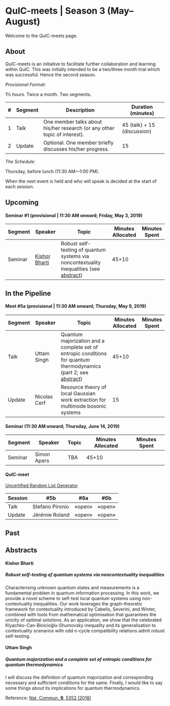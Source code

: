 # QuIC-meets | Season 3 (May–August)
Welcome to the QuIC-meets page. 



## About

QuIC-meets is an initiative to facilitate further collaboration and learning within QuIC. This was initially intended to be a two/three month trial which was successful. Hence the second season.



*Provisional Format*: 

1½ hours. Twice a month. Two segments.

| #    | Segment | Description                                                  | Duration (minutes)          |
| ---- | ------- | ------------------------------------------------------------ | --------------------------- |
| 1    | Talk    | One member talks about his/her research (or any other topic of interest). | 45 (talk) + 15 (discussion) |
| 2    | Update  | Optional. One member briefly discusses his/her progress.     | 15                          |





*The Schedule*: 

Thursday, before lunch (11:30 AM—1:00 PM).

When the next event is held and who will speak is decided at the start of each session.



## Upcoming



#### Seminar #1 (provisional | 11:30 AM onward; Friday, May 3, 2019)

| Segment | Speaker                                                      | Topic                                                        | Minutes Allocated | Minutes Spent |
| ------- | ------------------------------------------------------------ | ------------------------------------------------------------ | ----------------- | ------------- |
| Seminar | [Kishor Bharti](https://www.quantumlah.org/people/profile/kishor) | Robust self-testing of quantum systems via noncontextuality inequalities (see [abstract](#kishor-bharti)) | 45+10             |               |





## In the Pipeline



#### Meet #5a (provisional | 11:30 AM onward; Thursday, May 9, 2019)

| Segment | Speaker      | Topic                                                        | Minutes Allocated | Minutes Spent |
| ------- | ------------ | ------------------------------------------------------------ | ----------------- | ------------- |
| Talk    | Uttam Singh  | Quantum majorization and a complete set of entropic conditions for quantum thermodynamics (part 2; see [abstract](#uttam-singh)) | 45+10             |               |
| Update  | Nicolas Cerf | Resource theory of local Gaussian work extraction for multimode bosonic systems | 15                |               |



#### Seminar (11:30 AM onward; Thursday, June 14, 2019)

| Segment | Speaker     | Topic | Minutes Allocated | Minutes Spent |
| ------- | ----------- | ----- | ----------------- | ------------- |
| Seminar | Simon Apers | TBA   | 45+10             |               |



#### 



#### QuIC-meet

[Uncertified Random List Generator](https://mybinder.org/v2/gh/QuIC-meets/QuIC-meets.github.io/master?filepath=season2/lineUp/lineUp.ipynb)

| Session | #5b             | #6a    | #6b    |
| ------- | --------------- | ------ | ------ |
| Talk    | Stefano Pironio | «open» | «open» |
| Update  | Jérémie Roland  | «open» | «open» |



## Past





## Abstracts

#### Kishor Bharti

##### Robust self-testing of quantum systems via noncontextuality inequalities

Characterising unknown quantum states and measurements is a fundamental problem in quantum information processing. In this work, we provide a novel scheme to self-test local quantum systems using non-contextuality inequalities. Our work leverages the graph-theoretic framework for contextuality introduced by Cabello, Severini, and Winter, combined with tools from mathematical optimisation that guarantees the unicity of optimal solutions. As an application, we show that the celebrated Klyachko-Can-Binicioğlu-Shumovsky inequality and its generalisation to contextuality scenarios with odd n-cycle compatibility relations admit robust self-testing.



#### Uttam Singh

##### Quantum majorization and a complete set of entropic conditions for quantum thermodynamics

I will discuss the definition of quantum majorization and corresponding necessary and sufficient conditions for the same. Finally, I would like to say some things about its implications for quantum thermodynamics.

Reference: [Nat. Commun. **9**, 5352 (2018)](https://www.nature.com/articles/s41467-018-06261-7)
